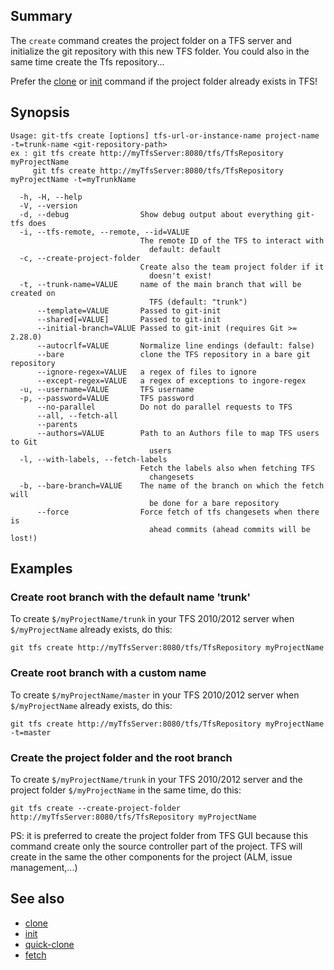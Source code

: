 ## Summary

The `create` command creates the project folder on a TFS server and initialize the git repository with this new TFS folder.
You could also in the same time create the Tfs repository...

Prefer the [clone](clone.md) or [init](init.md) command if the project folder already exists in TFS!

## Synopsis

	Usage: git-tfs create [options] tfs-url-or-instance-name project-name -t=trunk-name <git-repository-path>
	ex : git tfs create http://myTfsServer:8080/tfs/TfsRepository myProjectName
		 git tfs create http://myTfsServer:8080/tfs/TfsRepository myProjectName -t=myTrunkName

	  -h, -H, --help
	  -V, --version
	  -d, --debug                Show debug output about everything git-tfs does
	  -i, --tfs-remote, --remote, --id=VALUE
								 The remote ID of the TFS to interact with
								   default: default
	  -c, --create-project-folder
								 Create also the team project folder if it
								   doesn't exist!
	  -t, --trunk-name=VALUE     name of the main branch that will be created on
								   TFS (default: "trunk")
		  --template=VALUE       Passed to git-init
		  --shared[=VALUE]       Passed to git-init
		  --initial-branch=VALUE Passed to git-init (requires Git >= 2.28.0)
		  --autocrlf=VALUE       Normalize line endings (default: false)
		  --bare                 clone the TFS repository in a bare git repository
		  --ignore-regex=VALUE   a regex of files to ignore
		  --except-regex=VALUE   a regex of exceptions to ingore-regex
	  -u, --username=VALUE       TFS username
	  -p, --password=VALUE       TFS password
		  --no-parallel          Do not do parallel requests to TFS
		  --all, --fetch-all
		  --parents
		  --authors=VALUE        Path to an Authors file to map TFS users to Git
								   users
	  -l, --with-labels, --fetch-labels
								 Fetch the labels also when fetching TFS
								   changesets
	  -b, --bare-branch=VALUE    The name of the branch on which the fetch will
								   be done for a bare repository
		  --force                Force fetch of tfs changesets when there is
								   ahead commits (ahead commits will be lost!)

## Examples

### Create root branch with the default name 'trunk'

To create `$/myProjectName/trunk` in your TFS 2010/2012 server when `$/myProjectName` already exists, do this:

    git tfs create http://myTfsServer:8080/tfs/TfsRepository myProjectName

### Create root branch with a custom name

To create `$/myProjectName/master` in your TFS 2010/2012 server when `$/myProjectName` already exists, do this:

    git tfs create http://myTfsServer:8080/tfs/TfsRepository myProjectName -t=master

### Create the project folder and the root branch

To create `$/myProjectName/trunk` in your TFS 2010/2012 server and the project folder `$/myProjectName` in the same time, do this:

    git tfs create --create-project-folder http://myTfsServer:8080/tfs/TfsRepository myProjectName

PS: it is preferred to create the project folder from TFS GUI because this command create only the source controller part of the project.
TFS will create in the same the other components for the project (ALM, issue management,...)

## See also

* [clone](clone.md)
* [init](init.md)
* [quick-clone](quick-clone.md)
* [fetch](fetch.md)
